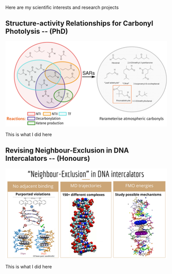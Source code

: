 Here are my scientific interests and research projects


## Structure-activity Relationships for Carbonyl Photolysis -- (PhD)


![Structure-activity relationships for carbonyls](/images/SARs_for_carbonyls.png)

This is what I did here


## Revising Neighbour-Exclusion in DNA Intercalators -- (Honours)

![Neighbour exclusion](images/neighbour_exclusion.png)

This is what I did here
